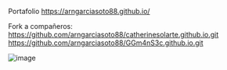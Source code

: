 Portafolio https://arngarciasoto88.github.io/

Fork a compañeros: https://github.com/arngarciasoto88/catherinesolarte.github.io.git
https://github.com/arngarciasoto88/GGm4nS3c.github.io.git

![image](https://github.com/user-attachments/assets/8763a212-c672-454d-8afc-63256ff162ce)

